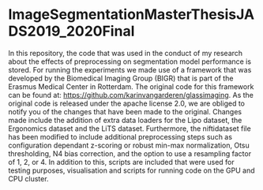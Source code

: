 # ImageSegmentationMasterThesisJADS2019_2020Final
In this repository, the code that was used in the conduct of my research about the effects of preprocessing on segmentation model performance is stored. For running the experiments we made use of a framework that was developed by the Biomedical Imaging Group (BIGR) that is part of the Erasmus Medical Center in Rotterdam. The original code for this framework can be found at: https://github.com/karinvangarderen/glassimaging. As the original code is released under the apache license 2.0, we are obliged to notify you of the changes that have been made to the original. Changes made include the addition of extra data loaders for the Lipo dataset, the Ergonomics dataset and the LiTS dataset. Furthermore, the niftidataset file has been modified to include additional preprocessing steps such as configuration dependant z-scoring or robust min-max normalization, Otsu thresholding, N4 bias correction, and the option to use a resampling factor of 1, 2, or 4. In addition to this, scripts are included that were used for testing purposes, visualisation and scripts for running code on the GPU and CPU cluster.
